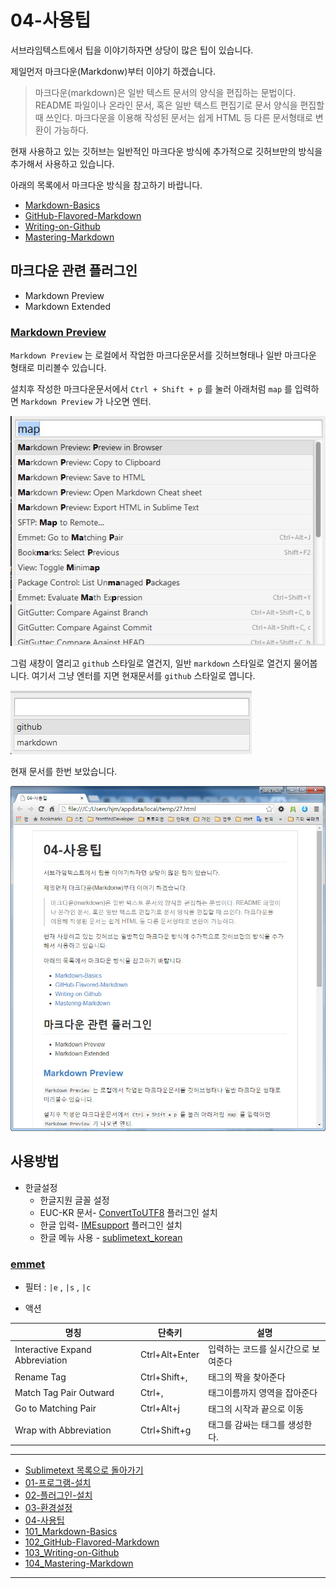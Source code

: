 # 04-사용팁

서브라임텍스트에서 팁을 이야기하자면 상당이 많은 팁이 있습니다.

제일먼저 마크다운(Markdonw)부터 이야기 하겠습니다.

> 마크다운(markdown)은 일반 텍스트 문서의 양식을 편집하는 문법이다. README 파일이나 온라인 문서, 혹은 일반 텍스트 편집기로 문서 양식을 편집할 때 쓰인다. 마크다운을 이용해 작성된 문서는 쉽게 HTML 등 다른 문서형태로 변환이 가능하다.

현재 사용하고 있는 깃허브는 일반적인 마크다운 방식에 추가적으로 깃허브만의 방식을 추가해서 사용하고 있습니다.

아래의 목록에서 마크다운 방식을 참고하기 바랍니다.

- [Markdown-Basics](101_Markdown-Basics.md)
- [GitHub-Flavored-Markdown](102_Github-Flavored-Markdown.md)
- [Writing-on-Github](103_Writing-on-Github.md)
- [Mastering-Markdown](104_Mastering-Markdown.md)

## 마크다운 관련 플러그인

* Markdown Preview
* Markdown Extended


### [Markdown Preview](https://packagecontrol.io/packages/Markdown%20Preview)
`Markdown Preview` 는 로컬에서 작업한 마크다운문서를 깃허브형태나 일반 마크다운 형태로 미리볼수 있습니다.

설치후 작성한 마크다운문서에서 `Ctrl + Shift + p` 를 눌러 아래처럼 `map` 를 입력하면 `Markdown Preview` 가 나오면 엔터.

![Markdown Preview 1](../images/demun-038.jpg)

그럼 새창이 열리고 `github` 스타일로 열건지, 일반 `markdown` 스타일로 열건지 물어봅니다. 여기서 그냥 엔터를 지면 현재문서를 `github` 스타일로 엽니다.

![Markdown Preview 2](../images/demun-039.jpg)

현재 문서를 한번 보았습니다.

![Markdown Preview 3](../images/demun-040.jpg)



## 사용방법

* 한글설정
	* 한글지원 글꼴 설정
	* EUC-KR 문서- [Convert​To​UTF8](https://packagecontrol.io/packages/ConvertToUTF8) 플러그인 설치
	* 한글 입력- [IMEsupport](https://packagecontrol.io/packages/IMESupport) 플러그인 설치
	* 한글 메뉴 사용 - [sublimetext_korean](https://github.com/H5Lab/sublimetext_korean)



### [emmet](http://emmet.io/)

* 필터 : `|e` , `|s` , `|c`


* 액션

| 명칭 | 단축키 | 설명 |
|------|--------|------|
Interactive Expand Abbreviation | Ctrl+Alt+Enter | 입력하는 코드를 실시간으로 보여준다 
Rename Tag | Ctrl+Shift+, | 태그의 짝을 찾아준다 
Match Tag Pair Outward | Ctrl+, | 태그이름까지 영역을 잡아준다 
Go to Matching Pair | Ctrl+Alt+j | 태그의 시작과 끝으로 이동 
Wrap with Abbreviation | Ctrl+Shift+g | 태그를 감싸는 태그를 생성한다. 



----

* [Sublimetext 목록으로 돌아가기](../README.md)
* [01-프로그램-설치](01-프로그램-설치.md)
* [02-플러그인-설치](02-플러그인-설치.md)
* [03-환경설정](03-환경설정.md)
* [04-사용팁](04-사용팁.md)
* [101_Markdown-Basics](101_Markdown-Basics.md)
* [102_GitHub-Flavored-Markdown](102_Github-Flavored-Markdown.md)
* [103_Writing-on-Github](103_Writing-on-Github.md)
* [104_Mastering-Markdown](104_Mastering-Markdown.md)

----